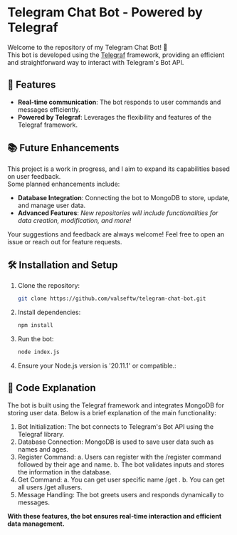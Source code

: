 # Telegram Chat Bot - Powered by Telegraf

Welcome to the repository of my Telegram Chat Bot! 🎉  
This bot is developed using the [Telegraf](https://github.com/telegraf/telegraf) framework, providing an efficient and straightforward way to interact with Telegram's Bot API.

## 🚀 Features

- **Real-time communication**: The bot responds to user commands and messages efficiently.  
- **Powered by Telegraf**: Leverages the flexibility and features of the Telegraf framework.  

## 📚 Future Enhancements

This project is a work in progress, and I aim to expand its capabilities based on user feedback.  
Some planned enhancements include:
- **Database Integration**: Connecting the bot to MongoDB to store, update, and manage user data.  
- **Advanced Features**:
               *New repositories will include functionalities for data creation, modification, and more!* 

Your suggestions and feedback are always welcome! Feel free to open an issue or reach out for feature requests.  

## 🛠️ Installation and Setup

1. Clone the repository:
   ```bash
   git clone https://github.com/valseftw/telegram-chat-bot.git
   ```
2. Install dependencies:
   ```bash
   npm install
   ```
3. Run the bot:
   ```bash
   node index.js
   ```
4. Ensure your Node.js version is '20.11.1' or compatible.:
## 📜 Code Explanation

The bot is built using the Telegraf framework and integrates MongoDB for storing user data. Below is a brief explanation of the main functionality:

1. Bot Initialization: The bot connects to Telegram's Bot API using the Telegraf library.
2. Database Connection: MongoDB is used to save user data such as names and ages.
3. Register Command:
    a. Users can register with the /register command followed by their age and name.
    b. The bot validates inputs and stores the information in the database.
4. Get Command:
    a. You can get user specific name /get <name>.
    b. You can get all users /get allusers.
5. Message Handling: The bot greets users and responds dynamically to messages.

**With these features, the bot ensures real-time interaction and efficient data management.**
